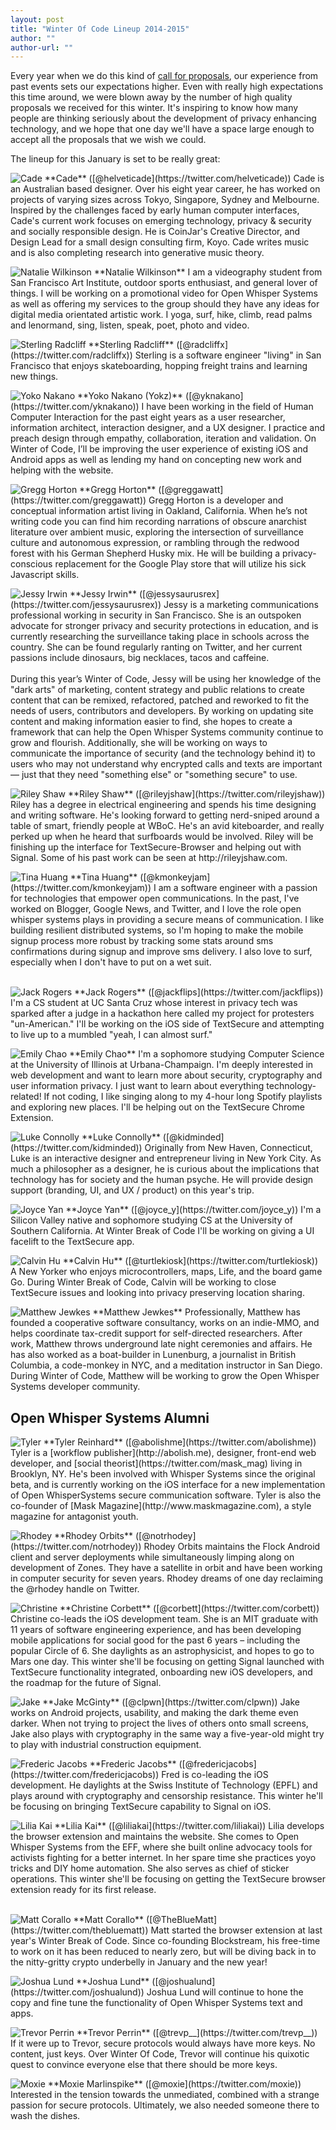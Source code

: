 ```yaml
---
layout: post
title: "Winter Of Code Lineup 2014-2015"
author: ""
author-url: ""
---
```


Every year when we do this kind of [call for proposals](/blog/winter-of-code), our experience from past events sets our
expectations higher.  Even with really high expectations this time around, we were blown away by the number of high quality
proposals we received for this winter.  It's inspiring to know how many people are thinking seriously about the development
of privacy enhancing technology, and we hope that one day we'll have a space large enough to accept all the proposals
that we wish we could.

The lineup for this January is set to be really great:

<!--more-->

<img alt="Cade" src="/blog/images/cade-wboc.jpg" class="nice-left" />
**Cade** ([@helveticade](https://twitter.com/helveticade)) Cade is an Australian based designer. Over his eight year career, he
has worked on projects of varying sizes across Tokyo, Singapore, Sydney and Melbourne. Inspired by the challenges faced by early
human computer interfaces, Cade's current work focuses on emerging technology, privacy & security and socially responsible design.
He is CoinJar's Creative Director, and Design Lead for a small design consulting firm, Koyo.  Cade writes music and is also
completing research into generative music theory.

<p style="clear: both;"/>

<img alt="Natalie Wilkinson" src="/blog/images/natalie-wboc.jpg" class="nice-left" />
**Natalie Wilkinson** I am a videography student from San Francisco Art Institute, outdoor sports enthusiast, and general
lover of things. I will be working on a promotional video for Open Whisper Systems as well as offering my services to the group
should they have any ideas for digital media orientated artistic work. I yoga, surf, hike, climb, read palms and lenormand,
sing, listen, speak, poet, photo and video. 

<p style="clear: both;"/>

<img alt="Sterling Radcliff" src="/blog/images/sterling-wboc.jpg" class="nice-left" />
**Sterling Radcliff** ([@radcliffx](https://twitter.com/radcliffx)) Sterling is a software engineer "living" in San Francisco
that enjoys skateboarding, hopping freight trains and learning new things.

<p style="clear: both;"/>

<img alt="Yoko Nakano" src="/blog/images/yoko-wboc.jpg" class="nice-left" />
**Yoko Nakano (Yokz)** ([@yknakano](https://twitter.com/yknakano)) I have been working in the field of Human Computer Interaction
for the past eight years as a user researcher, information architect, interaction designer, and a UX designer. I practice and
preach design through empathy, collaboration, iteration and validation. On Winter of Code, I’ll be improving the user experience
of existing iOS and Android apps as well as lending my hand on concepting new work and helping with the website.

<p style="clear: both;"/>

<img alt="Gregg Horton" src="/blog/images/gregg-wboc.jpg" class="nice-left" />
**Gregg Horton** ([@greggawatt](https://twitter.com/greggawatt)) Gregg Horton is a developer and conceptual information artist
living in Oakland, California. When he’s not writing code you can find him recording narrations of obscure anarchist literature
over ambient music, exploring the intersection of surveillance culture and autonomous expression, or rambling through the
redwood forest with his German Shepherd Husky mix. He will be building a privacy-conscious replacement for the Google Play
store that will utilize his sick Javascript skills. 

<p style="clear: both;"/>

<img alt="Jessy Irwin" src="/blog/images/jessy-wboc.jpg" class="nice-left" />
**Jessy Irwin** ([@jessysaurusrex](https://twitter.com/jessysaurusrex)) Jessy is a marketing communications professional
working in security in San Francisco. She is an outspoken advocate for stronger privacy and security protections in
education, and is currently researching the surveillance taking place in schools across the country. She can be found
regularly ranting on Twitter, and her current passions include dinosaurs, big necklaces, tacos and caffeine. 
<br><br>
During this year’s Winter of Code, Jessy will be using her knowledge of the "dark arts" of marketing, content strategy
and public relations to create content that can be remixed, refactored, patched and reworked to fit the needs of users,
contributors and developers. By working on updating site content and making information easier to find, she hopes to create
a framework that can help the Open Whisper Systems community continue to grow and flourish. Additionally, she will be working
on ways to communicate the importance of security (and the technology behind it) to users who may not understand why
encrypted calls and texts are important— just that they need "something else" or "something secure" to use. 

<br>
<p style="clear: both;"/>

<img alt="Riley Shaw" src="/blog/images/riley-wboc.png" class="nice-left" />
**Riley Shaw** ([@rileyjshaw](https://twitter.com/rileyjshaw)) Riley has a degree in electrical engineering and spends his
time designing and writing software. He's looking forward to getting nerd-sniped around a table of smart, friendly people
at WBoC. He's an avid kiteboarder, and really perked up when he heard that surfboards would be involved. Riley will be
finishing up the interface for TextSecure-Browser and helping out with Signal. Some of his past work can be seen at
http://rileyjshaw.com.

<p style="clear: both;"/>

<img alt="Tina Huang" src="/blog/images/tina-wboc.jpg" class="nice-left" />
**Tina Huang** ([@kmonkeyjam](https://twitter.com/kmonkeyjam)) I am a software engineer with a passion for technologies
that empower open communications.  In the past, I've worked on Blogger, Google News, and Twitter, and I love the role
open whisper systems plays in providing a secure means of communication.  I like building resilient distributed systems,
so I'm hoping to make the mobile signup process more robust by tracking some stats around sms confirmations during signup
and improve sms delivery.  I also love to surf, especially when I don't have to put on a wet suit.<br><br>

<p style="clear: both;"/>

<img alt="Jack Rogers" src="/blog/images/jack-wboc.png" class="nice-left" />
**Jack Rogers** ([@jackflips](https://twitter.com/jackflips)) I'm a CS student at UC Santa Cruz whose interest in privacy
tech was sparked after a judge in a hackathon here called my project for protesters "un-American." I'll be working on the
iOS side of TextSecure and attempting to live up to a mumbled "yeah, I can almost surf."

<p style="clear: both;"/>

<img alt="Emily Chao" src="/blog/images/emily-wboc.jpg" class="nice-left" />
**Emily Chao** I'm a sophomore studying Computer Science at the University of Illinois at Urbana-Champaign. I'm deeply
interested in web development and want to learn more about security, cryptography and user information privacy. I just want
to learn about everything technology-related! If not coding, I like singing along to my 4-hour long Spotify playlists and
exploring new places. I'll be helping out on the TextSecure Chrome Extension.

<p style="clear: both;"/>

<img alt="Luke Connolly" src="/blog/images/luke-wboc.jpg" class="nice-left" />
**Luke Connolly** ([@kidminded](https://twitter.com/kidminded)) Originally from New Haven, Connecticut, Luke is an interactive
designer and entrepreneur living in New York City. As much a philosopher as a designer, he is curious about the implications
that technology has for society and the human psyche. He will provide design support (branding, UI, and UX / product) on this
year's trip.

<p style="clear: both;"/>

<img alt="Joyce Yan" src="/blog/images/joyce-wboc.jpg" class="nice-left" />
**Joyce Yan** ([@joyce_y](https://twitter.com/joyce_y)) I'm a Silicon Valley native and sophomore studying CS at the University
of Southern California. At Winter Break of Code I'll be working on giving a UI facelift to the TextSecure app.

<p style="clear: both;"/>

<img alt="Calvin Hu" src="/blog/images/calvin-wboc.jpg" class="nice-left" />
**Calvin Hu** ([@turtlekiosk](https://twitter.com/turtlekiosk)) A New Yorker who enjoys microcontrollers, maps, Life, and
the board game Go. During Winter Break of Code, Calvin will be working to close TextSecure issues and looking into privacy
preserving location sharing.

<p style="clear: both;"/>

<img alt="Matthew Jewkes" src="/blog/images/matthew-wboc.jpg" class="nice-left" />
**Matthew Jewkes**  Professionally, Matthew has founded a cooperative software consultancy, works on an indie-MMO,
and helps coordinate tax-credit support for self-directed researchers. After work, Matthew throws underground late
night ceremonies and affairs. He has also worked as a boat-builder in Lunenburg, a journalist in British Columbia,
a code-monkey in NYC, and a meditation instructor in San Diego. During Winter of Code, Matthew will be working to
grow the Open Whisper Systems developer community. 

<p style="clear: both;"/>

## Open Whisper Systems Alumni

<img alt="Tyler" src="/blog/images/tyler-wboc2.jpg" class="nice-left"/>
**Tyler Reinhard** ([@abolishme](https://twitter.com/abolishme)) Tyler is a [workflow publisher](http://abolish.me), 
designer, front-end web developer, and [social theorist](https://twitter.com/mask_mag) living in Brooklyn, NY. He's been 
involved with Whisper Systems since the original beta, and is currently working on the iOS interface for a new implementation 
of Open WhisperSystems secure communication software. Tyler is also the co-founder of [Mask Magazine](http://www.maskmagazine.com),
a style magazine for antagonist youth.

<p style="clear: both;"/>

<img alt="Rhodey" src="/blog/images/rhodey-wboc.png" class="nice-left"/>
**Rhodey Orbits** ([@notrhodey](https://twitter.com/notrhodey)) Rhodey Orbits maintains the Flock Android client and server
deployments while simultaneously limping along on development of Zones. They have a satellite in orbit and have been working
in computer security for seven years. Rhodey dreams of one day reclaiming the @rhodey handle on Twitter.

<p style="clear: both;"/>

<img alt="Christine" src="/blog/images/christine-wboc.jpg" class="nice-left"/>
**Christine Corbett** ([@corbett](https://twitter.com/corbett)) Christine co-leads the iOS development team. She is an MIT
graduate with 11 years of software engineering experience, and has been developing mobile applications for social good for
the past 6 years – including the popular Circle of 6. She daylights as an astrophysicist, and hopes to go to Mars one day.
This winter she'll be focusing on getting Signal launched with TextSecure functionality integrated, onboarding new iOS
developers, and the roadmap for the future of Signal.

<p style="clear: both;"/>

<img alt="Jake" src="/blog/images/jake-wboc.jpg" class="nice-left" />
**Jake McGinty** ([@clpwn](https://twitter.com/clpwn)) Jake works on Android projects, usability, and making the dark theme
even darker. When not trying to project the lives of others onto small screens, Jake also plays with cryptography in the same
way a five-year-old might try to play with industrial construction equipment.

<p style="clear: both;"/>

<img alt="Frederic Jacobs" src="/blog/images/fred-wboc.jpg" class="nice-left" />
**Frederic Jacobs** ([@fredericjacobs](https://twitter.com/fredericjacobs)) Fred is co-leading the iOS development.
He daylights at the Swiss Institute of Technology (EPFL) and plays around with cryptography and censorship resistance.
This winter he'll be focusing on bringing TextSecure capability to Signal on iOS.

<p style="clear: both;"/>

<img alt="Lilia Kai" src="/blog/images/lilia-wboc2.jpg" class="nice-left"/>
**Lilia Kai** ([@liliakai](https://twitter.com/liliakai)) Lilia develops the browser extension and maintains the website.
She comes to Open Whisper Systems from the EFF, where she built online advocacy tools for activists fighting for a better
internet. In her spare time she practices yoyo tricks and DIY home automation. She also serves as chief of sticker operations.
This winter she'll be focusing on getting the TextSecure browser extension ready for its first release.<br><br>

<p style="clear: both;"/>

<img alt="Matt Corallo" src="/blog/images/matt-wboc.jpg" class="nice-left" />
**Matt Corallo** ([@TheBlueMatt](https://twitter.com/thebluematt)) Matt started the browser extension at last year's
Winter Break of Code. Since co-founding Blockstream, his free-time to work on it has been reduced to nearly zero,
but will be diving back in to the nitty-gritty crypto underbelly in January and the new year!

<p style="clear: both;"/>

<img alt="Joshua Lund" src="/blog/images/jlund-wboc.jpg" class="nice-left" />
**Joshua Lund** ([@joshualund](https://twitter.com/joshualund))  Joshua Lund will continue to hone the copy and fine
tune the functionality of Open Whisper Systems text and apps.

<p style="clear: both;"/>

<img alt="Trevor Perrin" src="/blog/images/trevor-wboc.jpg" class="nice-left" />
**Trevor Perrin** ([@trevp__](https://twitter.com/trevp__)) If it were up to Trevor, secure protocols would always have
more keys.  No content, just keys.  Over Winter Of Code, Trevor will continue his quixotic quest to convince
everyone else that there should be more keys.

<p style="clear: both;"/>

<img alt="Moxie" src="/blog/images/moxie-wboc.jpg" class="nice-left"/>
**Moxie Marlinspike** ([@moxie](https://twitter.com/moxie)) Interested in the tension towards the unmediated,
combined with a strange passion for secure protocols.  Ultimately, we also needed someone there to wash the dishes.

<p style="clear: both;"/>


